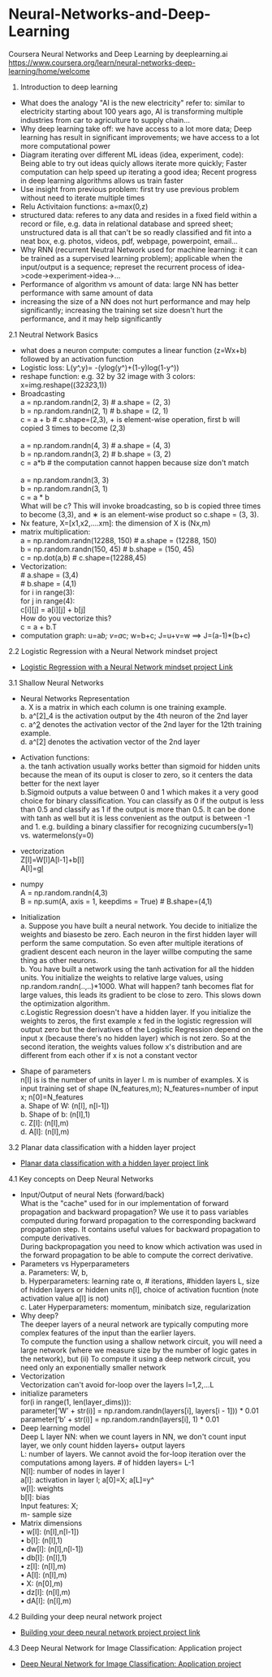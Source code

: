# Neural-Networks-and-Deep-Learning
Coursera Neural Networks and Deep Learning by deeplearning.ai
https://www.coursera.org/learn/neural-networks-deep-learning/home/welcome
1. Introduction to deep learning
  - What does the analogy "AI is the new electricity" refer to: similar to electricity starting about 100 years ago, AI is transforming multiple industries from car to agriculture to supply chain…
  - Why deep learning take off: we have access to a lot more data; Deep learning has result in significant improvements; we have access to a lot more computational power
  - Diagram iterating over different ML ideas (idea, experiment, code): 
        Being able to try out ideas quicly allows iterate more quickly;
        Faster computation can help speed up iterating a good idea;
        Recent progress in deep learning algorithms allows us train faster
  - Use insight from previous problem: first try use previous problem without need to iterate multiple times
  - Relu Activitaion functions: a=max(0,z)
  - structured data: referes to any data and resides in a fixed field within a record or file, e.g. data in relational database and spreed sheet; unstructured data is all that can't be so readly classified and fit into a neat box, e.g. photos, videos, pdf, webpage, powerpoint, email...
  - Why RNN (recurrent Neutral Network used for machine learning: it can be trained as a supervised learning problem); applicable when the input/output is a sequence; represet the recurrent process of idea->code->experiment->idea->...
  - Performance of algorithm vs amount of data: large NN has better performance with same amount of data
  - increasing the size of a NN does not hurt performance and may help significantly; increasing the training set size doesn't hurt the performance, and it may help significantly
  
  2.1 Neutral Network Basics
  - what does a neuron compute: computes a linear function (z=Wx+b) followed by an activation function
  - Logistic loss: L(y^,y)= -(ylog(y^)+(1-y)log(1-y^))
  - reshape function: e.g. 32 by 32 image with 3 colors: x=img.reshape((32*32*3,1))
  - Broadcasting
  		 <br/>a = np.random.randn(2, 3) # a.shape = (2, 3)
       <br/>b = np.random.randn(2, 1) # b.shape = (2, 1)
       <br/>c = a + b # c.shape=(2,3), + is element-wise operation, first b will copied 3 times to become (2,3)
       <br/><br/>
       a = np.random.randn(4, 3) # a.shape = (4, 3)
       <br/>b = np.random.randn(3, 2) # b.shape = (3, 2)
       <br/>c = a*b # the computation cannot happen because size don't match                                                             
       <br/>a = np.random.randn(3, 3)
       <br/>b = np.random.randn(3, 1)
       <br/>c = a * b
       <br/>What will be c? This will invoke broadcasting, so b is copied three times to become (3,3), and ∗ is an element-wise product         so c.shape = (3, 3).
  - Nx feature, X=[x1,x2,....xm]: the dimension of X is (Nx,m)
  - matrix multiplication: 
  <br/>a = np.random.randn(12288, 150) # a.shape = (12288, 150)
  <br/>b = np.random.randn(150, 45) # b.shape = (150, 45)
   <br/>c = np.dot(a,b) # c.shape=(12288,45)
  - Vectorization:
      <br/># a.shape = (3,4)
      <br/># b.shape = (4,1)
      <br/>for i in range(3):
        <br/>for j in range(4):
          <br/>c[i][j] = a[i][j] + b[j]
      <br/>How do you vectorize this?
      <br/>c = a + b.T
   - computation graph: u=a*b; v=a*c; w=b+c; J=u+v=w  ==> J=(a-1)*(b+c) 
  
  2.2 Logistic Regression with a Neural Network mindset project
  - [Logistic Regression with a Neural Network mindset project Link](Logistic+Regression+with+a+Neural+Network+mindset+v5.ipynb)

  3.1 Shallow Neural Networks
  - Neural Networks Representation
		<br/>a. X is a matrix in which each column is one training example.
		<br/>b. a^[2]_4 is the activation output by the 4th neuron of the 2nd layer
		<br/>c. a^[2](12) denotes the activation vector of the 2nd layer for the 12th training example.
    <br/>d. a^[2] denotes the activation vector of the 2nd layer
  - Activation functions:
    <br/>a. the tanh activation usually works better than sigmoid for hidden units because the mean of its ouput is closer to zero, so it centers the data better for the next layer
    <br/>b.Sigmoid outputs a value between 0 and 1 which makes it a very good choice for binary classification. You can classify as 0 if the output is less than 0.5 and classify as 1 if the output is more than 0.5. It can be done with tanh as well but it is less convenient as the output is between -1 and 1. e.g. building a binary classifier for recognizing cucumbers(y=1) vs. watermelons(y=0)

  - vectorization
     <br/>Z[l]=W[l]A[l-1]+b[l]
     <br/>A[l]=g[l](Z[l])
     
  - numpy
  <br/>A = np.random.randn(4,3)
  <br/>B = np.sum(A, axis = 1, keepdims = True) # B.shape=(4,1)
  
  - Initialization
  		 <br/>a. Suppose you have built a neural network. You decide to initialize the weights and biasesto be zero. Each neuron in the first hidden layer will perform the same computation. So even after multiple iterations of gradient descent each neuron in the layer willbe computing the same thing as other neurons.
       <br/>b. You have built a network using the tanh activation for all the hidden units. You initialize the weights to relative large values, using np.random.randn(..,..)*1000. What will happen? tanh becomes flat for large values, this leads its gradient to be close to zero. This slows down the optimization algorithm.
       <br/>c.Logistic Regression doesn't have a hidden layer. If you initialize the weights to zeros, the first example x fed in the logistic regression will output zero but the derivatives of the Logistic Regression depend on the input x (because there's no
hidden layer) which is not zero. So at the second iteration, the weights values follow x's distribution and are different from each other if x is not a constant vector

 - Shape of parameters
 <br/>n[l] is is the number of units in layer l. m is number of examples. X is input training set of shape (N_features,m); N_features=number of input x; n[0]=N_features
 <br/>a. Shape of W: (n[l], n[l-1]) 
 <br/>b. Shape of b: (n[l],1)
 <br/>c. Z[l]: (n[l],m)
 <br/>d. A[l]: (n[l],m)

3.2 Planar data classification with a hidden layer project
- [Planar data classification with a hidden layer project link](Planar_data_classification_with_onehidden_layer_v6c-Copy1.ipynb)

4.1 Key concepts on Deep Neural Networks
- Input/Output of neural Nets (forward/back)
<br/> What is the "cache" used for in our implementation of forward propagation and backward propagation?
	We use it to pass variables computed during forward propagation to the corresponding backward propagation step. It contains useful values for backward propagation to compute derivatives.
<br/>During backpropagation you need to know which activation was used in the forward propagation to be able to compute the correct derivative.
- Parameters vs Hyperparameters
  <br/>a. Parameters: W, b, 
  <br/>b. Hyperparameters:  learning rate α, # iterations, #hidden layers L, size of hidden layers or hidden units n[l], choice of activation fucntion (note activation value a[l] is not)
  <br/>c. Later Hyperparameters: momentum, minibatch size, regularization
- Why deep?
  <br/>The deeper layers of a neural network are typically computing more complex features of the input than the earlier layers. 
  <br/>To compute the function using a shallow network circuit, you will need a large network (where we measure size by the number of logic gates in the network), but (ii) To compute it using a deep network circuit, you need only an exponentially smaller network
- Vectorization
 <br/> Vectorization can't avoid for-loop over the layers l=1,2,...L
- initialize parameters
 <br/>for(i in range(1, len(layer_dims))):
     <br/>parameter[‘W’ + str(i)] = np.random.randn(layers[i], layers[i - 1])) * 0.01
     <br/>parameter[‘b’ + str(i)] = np.random.randn(layers[i], 1) * 0.01
- Deep learning model
   <br/>Deep L layer NN: when we count layers in NN, we don't count input layer, we only count hidden layers+ output layers
		<br/>L: number of layers. We cannot avoid the for-loop iteration over the computations among layers. # of hidden layers= L-1
		<br/>N[l]: number of nodes in layer l
		<br/>a[l]: activation in layer l; a[0]=X; a[L]=y^
		<br/>w[l]: weights 
		<br/>b[l]: bias
		<br/>Input features: X; 
		<br/>m- sample size
 - Matrix dimensions
	<br/>• w[l]: (n[l],n[l-1])
	<br/>• b[l]: (n[l],1)
	<br/>• dw[l]: (n[l],n[l-1])
	<br/>• db[l]: (n[l],1)
	<br/>• z[l]: (n[l],m)
	<br/>• A[l]: (n[l],m)
	<br/>• X:  (n[0],m)
	<br/>• dz[l]: (n[l],m)
	<br/>• dA[l]: (n[l],m)<br/>
	
4.2 Building your deep neural network project
- [Building your deep neural network project project link](Building+your+Deep+Neural+Network+-+Step+by+Step+v8.ipynb)

4.3 Deep Neural Network for Image Classification: Application project
- [Deep Neural Network for Image Classification: Application project](Deep+Neural+Network+-+Application+v8.ipynb)

